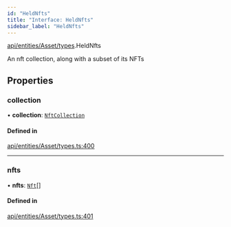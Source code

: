 ```yaml
---
id: "HeldNfts"
title: "Interface: HeldNfts"
sidebar_label: "HeldNfts"
---
```


[api/entities/Asset/types](../../../../../../modules/API/Entities/Asset/Types/Types.md).HeldNfts

An nft collection, along with a subset of its NFTs

## Properties

### collection

• **collection**: [`NftCollection`](../../../../../../classes/API/Entities/Asset/NonFungible/NftCollection/NftCollection.md)

#### Defined in

[api/entities/Asset/types.ts:400](https://github.com/PolymeshAssociation/polymesh-sdk/blob/c8da9dfce/src/api/entities/Asset/types.ts#L400)

___

### nfts

• **nfts**: [`Nft`](../../../../../../classes/API/Entities/Asset/NonFungible/Nft/Nft.md)[]

#### Defined in

[api/entities/Asset/types.ts:401](https://github.com/PolymeshAssociation/polymesh-sdk/blob/c8da9dfce/src/api/entities/Asset/types.ts#L401)
